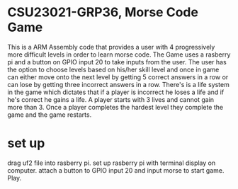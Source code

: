 # CSU23021-GRP36, Morse Code Game

This is a ARM Assembly code that provides a user with 4 progressively more difficult levels in order to learn morse code. 
The Game uses a rasberry pi and a button on GPIO input 20 to take inputs from the user. 
The user has the option to choose levels based on his/her skill level and once in game can either move onto the next level by getting 5 correct answers in a row or can lose by getting three incorrect answers in a row. 
There's is a life system in the game which dictates that if a player is incorrect he loses a life and if he's correct he gains a life. A player starts with 3 lives and cannot gain more than 3. 
Once a player completes the hardest level they complete the game and the game restarts. 

# set up
drag uf2 file into rasberry pi.
set up rasberry pi with terminal display on computer.
attach a button to GPIO input 20 and input morse to start game. 
Play. 
